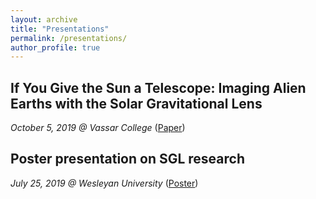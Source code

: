 ```yaml
---
layout: archive
title: "Presentations"
permalink: /presentations/
author_profile: true
---
```


## If You Give the Sun a Telescope: Imaging Alien Earths with the Solar Gravitational Lens
*October 5, 2019 @ Vassar College* ([Paper](https://mvtea.github.io/tea_knack2019.pdf))

## Poster presentation on SGL research
*July 25, 2019 @ Wesleyan University* ([Poster](https://mvtea.github.io/files/summer19-poster.pdf))
